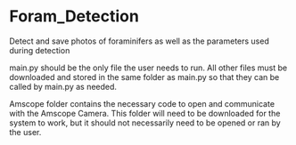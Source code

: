 # Foram_Detection
Detect and save photos of foraminifers as well as the parameters used during detection 

main.py should be the only file the user needs to run.  All other files must be downloaded and stored in the same folder as main.py so that they can be called by main.py as needed.

Amscope folder contains the necessary code to open and communicate with the Amscope Camera.  This folder will need to be downloaded for the system to work, but it should not necessarily need to be opened or ran by the user.

